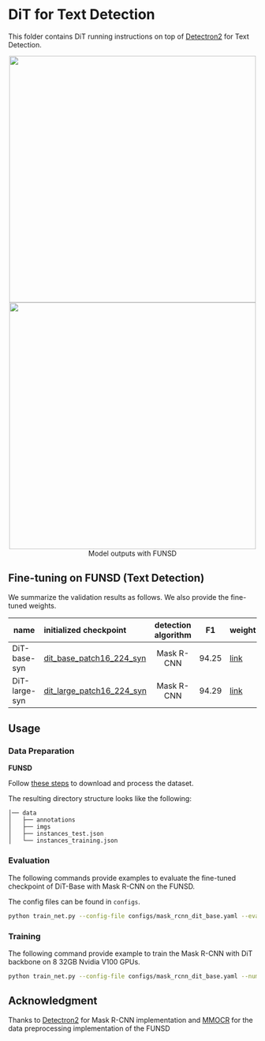 # DiT for Text Detection

This folder contains DiT running instructions on top of [Detectron2](https://github.com/facebookresearch/detectron2) for Text Detection.

<div align="center">
  <img src="https://user-images.githubusercontent.com/45008728/163219997-90d15c1b-e1d1-4bb3-ae46-774e54b89dc6.png" width="500" /><img src="https://user-images.githubusercontent.com/45008728/163220437-ab6a3fd2-0a4f-49c5-810c-e05dda7eb9e1.png" width="500"/> Model outputs with FUNSD
</div>

## Fine-tuning on FUNSD (Text Detection)
We summarize the validation results as follows. We also provide the fine-tuned weights. 

| name | initialized checkpoint | detection algorithm  |  F1 | weight |
|------------|:----------------------------------------|:----------:|-------------------|-----|
| DiT-base-syn | [dit_base_patch16_224_syn](https://layoutlm.blob.core.windows.net/dit/dit-fts/td-syn_dit-b_mrcnn.pth) | Mask R-CNN | 94.25 |  [link](https://layoutlm.blob.core.windows.net/dit/dit-fts/funsd_dit-b_mrcnn.pth) |
| DiT-large-syn | [dit_large_patch16_224_syn](https://layoutlm.blob.core.windows.net/dit/dit-fts/td-syn_dit-l_mrcnn.pth) | Mask R-CNN | 94.29 |  [link](https://layoutlm.blob.core.windows.net/dit/dit-fts/funsd_dit-l_mrcnn.pth) | 


## Usage

### Data Preparation

**FUNSD**

Follow [these steps](https://mmocr.readthedocs.io/en/latest/datasets/det.html#funsd) to download and process the dataset.

The resulting directory structure looks like the following:
```
│── data
│   ├── annotations
│   ├── imgs
│   ├── instances_test.json
│   └── instances_training.json

```

### Evaluation

The following commands provide examples to evaluate the fine-tuned checkpoint of DiT-Base with Mask R-CNN on the FUNSD.

The config files can be found in `configs`.

```bash
python train_net.py --config-file configs/mask_rcnn_dit_base.yaml --eval-only --num-gpus 8  --resume  MODEL.WEIGHTS path/to/model OUTPUT_DIR path/to/output
``` 

### Training
The following command provide example to train the Mask R-CNN with DiT backbone on 8 32GB Nvidia V100 GPUs.
```bash
python train_net.py --config-file configs/mask_rcnn_dit_base.yaml --num-gpus 8 --resume MODEL.WEIGHTS path/to/model OUTPUT_DIR path/to/output
``` 

## Acknowledgment
Thanks to [Detectron2](https://github.com/facebookresearch/detectron2) for Mask R-CNN implementation and [MMOCR](https://github.com/open-mmlab/mmocr) for the data preprocessing implementation of the FUNSD  

